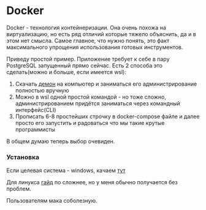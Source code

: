 # Docker

Docker - технология контейнеризации. 
Она очень похожа на виртуализацию, но есть ряд отличий которые тяжело объяснить, да и в этом нет смысла.
Самое главное, что нужно понять, это факт максимального упрощения использования готовых инструментов.

Приведу простой пример. Приложение требует к себе в пару PostgreSQL запущенный прямо сейчас. Есть 2 способа это сделать(можно и больше, если имеется wsl):

1. Скачать [демон](https://ru.wikipedia.org/wiki/%D0%94%D0%B5%D0%BC%D0%BE%D0%BD_(%D0%BF%D1%80%D0%BE%D0%B3%D1%80%D0%B0%D0%BC%D0%BC%D0%B0)) на компьютер и заниматься его администрирование полностью вручную
2. Можно в wsl одной простой командой - но тоже сложно, администрированием придётся заниматься через командный интерфейс(CLI)
3. Прописать 6-8 простейших строчку в docker-compose файле и далее просто его запустить и радоваться что мы такие крутые программисты

В общем думаю теперь выбор очевиден.

### Установка

Если целевая система - windows, качаем [тут](https://www.docker.com/products/docker-desktop/)

Для линукса [гайд](https://docs.docker.com/engine/install/ubuntu/) по сложнее, но у меня обычно получается без проблем.

Пользователям мака соболезную.

###